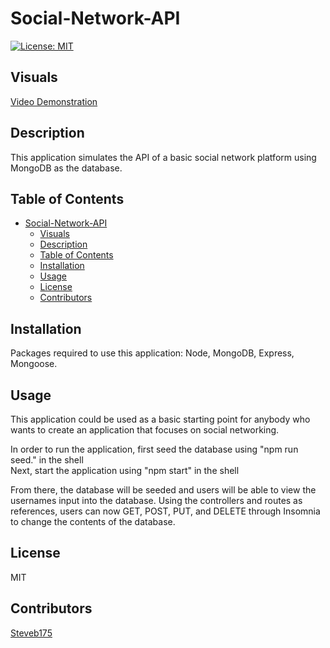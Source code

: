 
# Social-Network-API

[![License: MIT](https://img.shields.io/badge/License-MIT-yellow.svg)](https://opensource.org/licenses/MIT)

## Visuals

[Video Demonstration](https://drive.google.com/file/d/1Rf4F8uqDt12nXK9NMATWE4yryPvMti6q/view)

## Description
  This application simulates the API of a basic social network platform using MongoDB as the database.

## Table of Contents
- [Social-Network-API](#social-network-api)
  - [Visuals](#visuals)
  - [Description](#description)
  - [Table of Contents](#table-of-contents)
  - [Installation](#installation)
  - [Usage](#usage)
  - [License](#license)
  - [Contributors](#contributors)

## Installation
Packages required to use this application: Node, MongoDB, Express, Mongoose.

## Usage
This application could be used as a basic starting point for anybody who wants to create an application that focuses on social networking.
  
In order to run the application, first seed the database using "npm run seed." in the shell  
Next, start the application using "npm start" in the shell

From there, the database will be seeded and users will be able to view the usernames input into the database. Using the controllers and routes as references, users can now GET, POST, PUT, and DELETE through Insomnia to change the contents of the database.


## License
MIT

## Contributors
[Steveb175](https://github.com/Steveb175)

